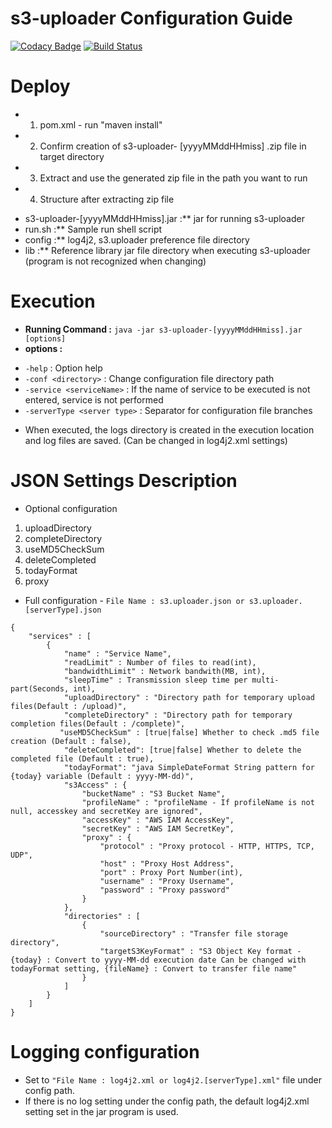 # s3-uploader Configuration Guide

[![Codacy Badge](https://api.codacy.com/project/badge/Grade/1eeab09546e14a8db402359e6c3e27a7)](https://app.codacy.com/manual/anthunt01/aws-s3-uploader?utm_source=github.com&utm_medium=referral&utm_content=anthunt/aws-s3-uploader&utm_campaign=Badge_Grade_Dashboard)
[![Build Status](https://travis-ci.org/anthunt/aws-s3-uploader.svg?branch=master)](https://travis-ci.org/anthunt/aws-s3-uploader)

# Deploy

>>
- 1. pom.xml - run "maven install" 
- 2. Confirm creation of s3-uploader- [yyyyMMddHHmiss] .zip file in target directory
- 3. Extract and use the generated zip file in the path you want to run
- 4. Structure after extracting zip file

>>
- s3-uploader-[yyyyMMddHHmiss].jar :** jar for running s3-uploader
- run.sh :** Sample run shell script
- config :** log4j2, s3.uploader preference file directory
- lib :** Reference library jar file directory when executing s3-uploader (program is not recognized when changing)

# Execution

>
- **Running Command :** `java -jar s3-uploader-[yyyyMMddHHmiss].jar [options]`
- **options :**

>>
- `-help` : Option help
- `-conf <directory>` : Change configuration file directory path
- `-service <serviceName>` : If the name of service to be executed is not entered, service is not performed
- `-serverType <server type>` : Separator for configuration file branches

>
* When executed, the logs directory is created in the execution location and log files are saved. (Can be changed in log4j2.xml settings)

# JSON Settings Description

* Optional configuration

>
 1. uploadDirectory
 2. completeDirectory
 3. useMD5CheckSum
 4. deleteCompleted
 5. todayFormat
 6. proxy

- Full configuration - `File Name : s3.uploader.json or s3.uploader.[serverType].json` 

>
	{
		"services" : [ 
			{
				"name" : "Service Name",
				"readLimit" : Number of files to read(int),
				"bandwidthLimit" : Network bandwith(MB, int),
				"sleepTime" : Transmission sleep time per multi-part(Seconds, int),
				"uploadDirectory" : "Directory path for temporary upload files(Default : /upload)",
				"completeDirectory" : "Directory path for temporary completion files(Default : /complete)",
			   "useMD5CheckSum" : [true|false] Whether to check .md5 file creation (Default : false),
				"deleteCompleted": [true|false] Whether to delete the completed file (Default : true),
				"todayFormat": "java SimpleDateFormat String pattern for {today} variable (Default : yyyy-MM-dd)",
				"s3Access" : {
					"bucketName" : "S3 Bucket Name",
	      			"profileName" : "profileName - If profileName is not null, accesskey and secretKey are ignored",
					"accessKey" : "AWS IAM AccessKey",
					"secretKey" : "AWS IAM SecretKey",
					"proxy" : {
						"protocol" : "Proxy protocol - HTTP, HTTPS, TCP, UDP",
						"host" : "Proxy Host Address",
						"port" : Proxy Port Number(int),
						"username" : "Proxy Username",
	        			"password" : "Proxy password"
					}
				},
				"directories" : [ 
					{
						"sourceDirectory" : "Transfer file storage directory",
						"targetS3KeyFormat" : "S3 Object Key format - {today} : Convert to yyyy-MM-dd execution date Can be changed with todayFormat setting, {fileName} : Convert to transfer file name"
					} 
				]
			} 
		]
	}

# Logging configuration
 
>
- Set to `"File Name : log4j2.xml or log4j2.[serverType].xml"` file under config path.
- If there is no log setting under the config path, the default log4j2.xml setting set in the jar program is used.
